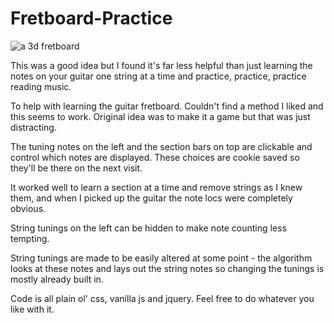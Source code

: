 # Fretboard-Practice

![a 3d fretboard](https://kellycode.github.io/Fretboard-Practice/screen_shot.jpg)

This was a good idea but I found it's far less helpful than just learning the notes on your guitar one string at a time and practice, practice, practice reading music.

To help with learning the guitar fretboard.  Couldn't find a method I liked and this seems to work.  Original idea was to make it a game but that was just distracting.

The tuning notes on the left and the section bars on top are clickable and control which notes are displayed.
These choices are cookie saved so they'll be there on the next visit.

It worked well to learn a section at a time and remove strings as I knew them, and when I picked up the guitar the note locs were completely obvious.

String tunings on the left can be hidden to make note counting less tempting.

String tunings are made to be easily altered at some point - the algorithm looks at these notes and lays out the string notes so changing the tunings is mostly already built in.

Code is all plain ol' css, vanilla js and jquery.  Feel free to do whatever you like with it.

